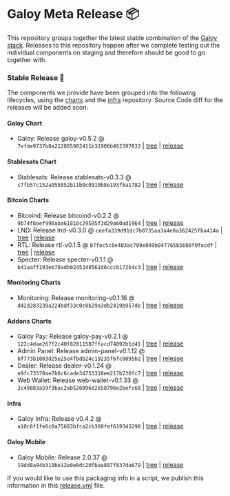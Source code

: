 # Galoy Meta Release 📦

This repository groups together the latest stable combination of the [Galoy stack](https://github.com/GaloyMoney/awesome-galoy#tech-components). 
Releases to this repository happen after we complete testing out the individual components on staging and therefore should be good to go together with.

### Stable Release 🎉

The components we provide have been grouped into the following lifecycles, using the [charts](https://github.com/GaloyMoney/charts) and the [infra](https://github.com/GaloyMoney/galoy-infra) repository. 
Source Code diff for the releases will be added soon.

#### Galoy Chart
- Galoy: Release galoy-v0.5.2 @ `7efde9737b8a212885982411b31906b462397033` | [tree](https://github.com/GaloyMoney/charts/tree/7efde9737b8a212885982411b31906b462397033/charts/galoy) | [release](https://github.com/GaloyMoney/charts/releases/tag/galoy-v0.5.2)

#### Stablesats Chart
- Stablesats: Release stablesats-v0.3.3 @ `c7fb57c152a955852b11b9c0910b8e193f6a1782` | [tree](https://github.com/GaloyMoney/charts/tree/c7fb57c152a955852b11b9c0910b8e193f6a1782/charts/stablesats) | [release](https://github.com/GaloyMoney/charts/releases/tag/stablesats-v0.3.3)

#### Bitcoin Charts
- Bitcoind: Release bitcoind-v0.2.2 @ `9b74f8aef990aba61810c29595f3d29a60ad1964` | [tree](https://github.com/GaloyMoney/charts/tree/9b74f8aef990aba61810c29595f3d29a60ad1964/charts/bitcoind) | [release](https://github.com/GaloyMoney/charts/releases/tag/bitcoind-v0.2.2)
- LND: Release lnd-v0.3.0 @ `ceefa339d91dc7b0735aa3a4e8a362425fba414a` | [tree](https://github.com/GaloyMoney/charts/tree/ceefa339d91dc7b0735aa3a4e8a362425fba414a/charts/lnd) | [release](https://github.com/GaloyMoney/charts/releases/tag/lnd-v0.3.0)
- RTL: Release rtl-v0.1.5 @ `87fec5c0e483ac709e049b047765b56b0f0fecdf` | [tree](https://github.com/GaloyMoney/charts/tree/87fec5c0e483ac709e049b047765b56b0f0fecdf/charts/rtl) | [release](https://github.com/GaloyMoney/charts/releases/tag/rtl-v0.1.5)
- Specter: Release specter-v0.1.1 @ `b41aaff193eb70adb0245348561d6cccb172b4c3` | [tree](https://github.com/GaloyMoney/charts/tree/b41aaff193eb70adb0245348561d6cccb172b4c3/charts/specter) | [release](https://github.com/GaloyMoney/charts/releases/tag/specter-v0.1.1)

#### Monitoring Charts
- Monitoring: Release monitoring-v0.1.16 @ `d42d283239a224bdf33c0c0b29a3db2419b957de` | [tree](https://github.com/GaloyMoney/charts/tree/d42d283239a224bdf33c0c0b29a3db2419b957de/charts/monitoring) | [release](https://github.com/GaloyMoney/charts/releases/tag/monitoring-v0.1.16)

#### Addons Charts
- Galoy Pay: Release galoy-pay-v0.2.1 @ `122c4dae267f2c40f82811587ffacd74892b1d41` | [tree](https://github.com/GaloyMoney/charts/tree/122c4dae267f2c40f82811587ffacd74892b1d41/charts/galoy-pay) | [release](https://github.com/GaloyMoney/charts/releases/tag/galoy-pay-v0.2.1)
- Admin Panel: Release admin-panel-v0.1.12 @ `bf773b1083d25e25e4fbdb24c19235f6fc0095b2` | [tree](https://github.com/GaloyMoney/charts/tree/bf773b1083d25e25e4fbdb24c19235f6fc0095b2/charts/admin-panel) | [release](https://github.com/GaloyMoney/charts/releases/tag/admin-panel-v0.1.12)
- Dealer: Release dealer-v0.1.24 @ `e9fc73570ae7b6c6cade34753318ee217b730fc7` | [tree](https://github.com/GaloyMoney/charts/tree/e9fc73570ae7b6c6cade34753318ee217b730fc7/charts/dealer) | [release](https://github.com/GaloyMoney/charts/releases/tag/dealer-v0.1.24)
- Web Wallet: Release web-wallet-v0.1.33 @ `2c49883a59f3bac2ab526096d2658796e2befc68` | [tree](https://github.com/GaloyMoney/charts/tree/2c49883a59f3bac2ab526096d2658796e2befc68/charts/web_wallet) | [release](https://github.com/GaloyMoney/charts/releases/tag/web-wallet-v0.1.33)

#### Infra

- Galoy Infra: Release v0.4.2 @ `a10c6f1fe6c0a75683bfca2cb360fef619343298` | [tree](https://github.com/GaloyMoney/galoy-infra/tree/a10c6f1fe6c0a75683bfca2cb360fef619343298) | [release](https://github.com/GaloyMoney/galoy-infra/releases/tag/v0.4.2)

#### Galoy Mobile

- Galoy Mobile: Release 2.0.37 @ `19dd8a94b319be12e0e0dc20fbaa887f837da679` | [tree](https://github.com/GaloyMoney/galoy-mobile/tree/19dd8a94b319be12e0e0dc20fbaa887f837da679) | [release](https://github.com/GaloyMoney/galoy-mobile/releases/tag/2.0.37)

If you would like to use this packaging info in a script, we publish this information in this [release.yml](./release.yml) file.
